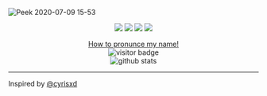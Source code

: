 ![Peek 2020-07-09 15-53](https://user-images.githubusercontent.com/7910856/87048834-84abea80-c1fc-11ea-9342-27b96a046ba4.gif)

<p align="center">
<a href= "https://blog.mphomphego.co.za/"><img src="https://img.icons8.com/material-outlined/26/000000/ball-point-pen.png"/></a>
<a href= "https://www.linkedin.com/in/mphomphego/"><img src="https://img.icons8.com/material-outlined/30/000000/linkedin.png"/></a>
<a href= "https://dev.to/mmphego"><img src="https://img.icons8.com/windows/32/000000/dev.png"/></a>
<a href= "https://twitter.com/mphomphego"><img src="https://img.icons8.com/material-outlined/30/000000/twitter.png"/></a>
</p>

<p  align="center">
  <a href="https://raw.githubusercontent.com/mmphego/mmphego/master/resources/mpho.mp3">How to pronunce my name!</a></br>
  <img src="https://visitor-badge.glitch.me/badge?page_id=mmphego.mmphego" alt="visitor badge"/> </br>
  <img src="https://github-readme-stats.vercel.app/api/?username=mmphego&show_icons=true&title_color=fff&icon_color=79ff97&text_color=9f9f9f&bg_color=151515" alt="github stats"/> </br>
</p>

---
Inspired by [@cyrisxd](https://github.com/cyrisxd)
